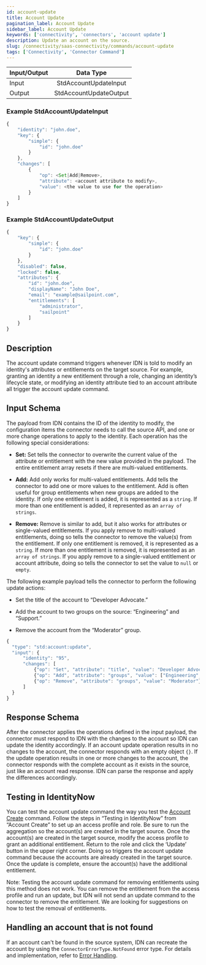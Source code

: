 ```yaml
---
id: account-update
title: Account Update
pagination_label: Account Update
sidebar_label: Account Update
keywords: ['connectivity', 'connectors', 'account update']
description: Update an account on the source.
slug: /connectivity/saas-connectivity/commands/account-update
tags: ['Connectivity', 'Connector Command']
---
```


| Input/Output |       Data Type        |
| :----------- | :--------------------: |
| Input        | StdAccountUpdateInput  |
| Output       | StdAccountUpdateOutput |

### Example StdAccountUpdateInput

```javascript
{
    "identity": "john.doe",
    "key": {
        "simple": {
            "id": "john.doe"
        }
    },
    "changes": [
        {
            "op": <Set|Add|Remove>,
            "attribute": <account attribute to modify>,
            "value": <the value to use for the operation>
        }
    ]
}
```

### Example StdAccountUpdateOutput

```javascript
{
    "key": {
        "simple": {
            "id": "john.doe"
        }
    },
    "disabled": false,
    "locked": false,
    "attributes": {
        "id": "john.doe",
        "displayName": "John Doe",
        "email": "example@sailpoint.com",
        "entitlements": [
            "administrator",
            "sailpoint"
        ]
    }
}
```

## Description

The account update command triggers whenever IDN is told to modify an identity's attributes or entitlements on the target source. For example, granting an identity a new entitlement through a role, changing an identity’s lifecycle state, or modifying an identity attribute tied to an account attribute all trigger the account update command.

## Input Schema

The payload from IDN contains the ID of the identity to modify, the configuration items the connector needs to call the source API, and one or more change operations to apply to the identity. Each operation has the following special considerations:

- **Set:** Set tells the connector to overwrite the current value of the attribute or entitlement with the new value provided in the payload. The entire entitlement array resets if there are multi-valued entitlements.

- **Add:** Add only works for multi-valued entitlements. Add tells the connector to add one or more values to the entitlement. Add is often useful for group entitlements when new groups are added to the identity. If only one entitlement is added, it is represented as a `string`. If more than one entitlement is added, it represented as an `array of strings`.

- **Remove:** Remove is similar to add, but it also works for attributes or single-valued entitlements. If you apply remove to multi-valued entitlements, doing so tells the connector to remove the value(s) from the entitlement. If only one entitlement is removed, it is represented as a `string`. If more than one entitlement is removed, it is represented as an `array of strings`. If you apply remove to a single-valued entitlement or account attribute, doing so tells the connector to set the value to `null` or `empty`.

The following example payload tells the connector to perform the following update actions:

- Set the title of the account to “Developer Advocate.”

- Add the account to two groups on the source: “Engineering” and “Support.”

- Remove the account from the “Moderator” group.

```javascript
{
  "type": "std:account:update",
  "input": {
      "identity": "95",
      "changes": [
          {"op": "Set", "attribute": "title", "value": "Developer Advocate"},
          {"op": "Add", "attribute": "groups", "value": ["Engineering", "Support"]},
          {"op": "Remove", "attribute": "groups", "value": "Moderator"}
      ]
  }
}
```

## Response Schema

After the connector applies the operations defined in the input payload, the connector must respond to IDN with the changes to the account so IDN can update the identity accordingly. If an account update operation results in no changes to the account, the connector responds with an empty object `{}`. If the update operation results in one or more changes to the account, the connector responds with the complete account as it exists in the source, just like an account read response. IDN can parse the response and apply the differences accordingly.

## Testing in IdentityNow

You can test the account update command the way you test the [Account Create](./account-create.md) command. Follow the steps in “Testing in IdentityNow” from “Account Create” to set up an access profile and role. Be sure to run the aggregation so the account(s) are created in the target source. Once the account(s) are created in the target source, modify the access profile to grant an additional entitlement. Return to the role and click the ‘Update’ button in the upper right corner. Doing so triggers the account update command because the accounts are already created in the target source. Once the update is complete, ensure the account(s) have the additional entitlement.

Note: Testing the account update command for removing entitlements using this method does not work. You can remove the entitlement from the access profile and run an update, but IDN will not send an update command to the connector to remove the entitlement. We are looking for suggestions on how to test the removal of entitlements.

## Handling an account that is not found

If an account can't be found in the source system, IDN can recreate the account by using the ```ConnectorErrorType.NotFound``` error type. For details and implementation, refer to [Error Handling](../in-depth/error-handling.md#not-found-error-type).